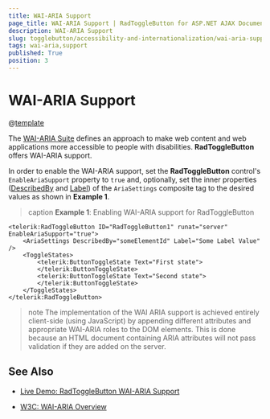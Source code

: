 ```yaml
---
title: WAI-ARIA Support
page_title: WAI-ARIA Support | RadToggleButton for ASP.NET AJAX Documentation
description: WAI-ARIA Support
slug: togglebutton/accessibility-and-internationalization/wai-aria-support
tags: wai-aria,support
published: True
position: 3
---
```


# WAI-ARIA Support

@[template](/_templates/common/wai-aria-templates.md#intro "control: RadToggleButton")

The [WAI-ARIA Suite](http://www.w3.org/WAI/intro/aria) defines an approach to make web content and web applications more accessible to people with disabilities. **RadToggleButton** offers WAI-ARIA support.

In order to enable the WAI-ARIA support, set the **RadToggleButton** control's `EnableAriaSupport` property to `true` and, optionally, set the inner properties ([DescribedBy](http://www.w3.org/TR/wai-aria/states_and_properties#aria-describedby) and [Label](http://www.w3.org/TR/wai-aria/states_and_properties#aria-label)) of the `AriaSettings` composite tag to the desired values as shown in **Example 1**.

>caption **Example 1**: Enabling WAI-ARIA support for RadToggleButton

````ASP.NET
<telerik:RadToggleButton ID="RadToggleButton1" runat="server" EnableAriaSupport="true">
	<AriaSettings DescribedBy="someElementId" Label="Some Label Value" />
	<ToggleStates>
		<telerik:ButtonToggleState Text="First state">
		</telerik:ButtonToggleState>
		<telerik:ButtonToggleState Text="Second state">
		</telerik:ButtonToggleState>
	</ToggleStates>
</telerik:RadToggleButton>
````

>note The implementation of the WAI ARIA support is achieved entirely client-side (using JavaScript) by appending different attributes and appropriate WAI-ARIA roles to the DOM elements.	This is done because an HTML document containing ARIA attributes will not pass validation if they are added on the server.




## See Also

 * [Live Demo: RadToggleButton WAI-ARIA Support](http://demos.telerik.com/aspnet-ajax/togglebutton/examples/wai-aria-support/defaultcs.aspx)

 * [W3C: WAI-ARIA Overview](http://www.w3.org/WAI/intro/aria)


